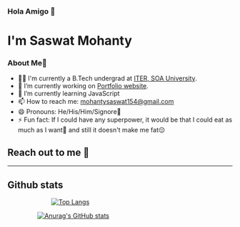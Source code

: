 ### Hola Amigo 👋

# I'm Saswat Mohanty

### About Me👀

- 👨‍🎓 I'm currently a B.Tech undergrad at [ITER, SOA University](https://www.soa.ac.in/iter).
- 🔭 I’m currently working on [Portfolio website](https://saswat7101.github.io/Portfolio/).
- 🌱 I’m currently learning JavaScript
- 📫 How to reach me: mohantysaswat154@gmail.com
- 😄 Pronouns: He/His/Him/Signore🧑
- ⚡ Fun fact: If I could have any superpower, it would be that I could eat as much as I want🤤 and still it doesn't make me fat😔

## Reach out to me 🤝



---
## Github stats
&nbsp;&nbsp;&nbsp;&nbsp;&nbsp;&nbsp;&nbsp;&nbsp;&nbsp;&nbsp;&nbsp;&nbsp;&nbsp;&nbsp;&nbsp;&nbsp;&nbsp;&nbsp;&nbsp;&nbsp;&nbsp;&nbsp;&nbsp;&nbsp;
[![Top Langs](https://github-readme-stats.vercel.app/api/top-langs/?username=Saswat7101&layout=compact&theme=yeblu)](https://github.com/anuraghazra/github-readme-stats)


&nbsp;&nbsp;&nbsp;&nbsp;&nbsp;&nbsp;&nbsp;&nbsp;&nbsp;&nbsp;&nbsp;&nbsp;&nbsp;&nbsp;&nbsp;&nbsp;
[![Anurag's GitHub stats](https://github-readme-stats.vercel.app/api?username=Saswat7101&count_private=true&show_icons=true&theme=yeblu)](https://github.com/anuraghazra/github-readme-stats)



